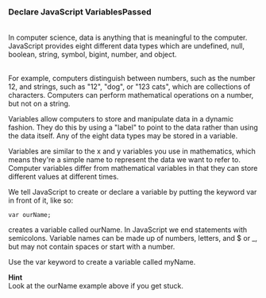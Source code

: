 ### Declare JavaScript VariablesPassed

<br>
In computer science, data is anything that is meaningful to the computer. JavaScript provides eight different data types which are undefined, null, boolean, string, symbol, bigint, number, and object.
<br>
<br>

For example, computers distinguish between numbers, such as the number 12, and strings, such as "12", "dog", or "123 cats", which are collections of characters. Computers can perform mathematical operations on a number, but not on a string.

Variables allow computers to store and manipulate data in a dynamic fashion. They do this by using a "label" to point to the data rather than using the data itself. Any of the eight data types may be stored in a variable.

Variables are similar to the x and y variables you use in mathematics, which means they're a simple name to represent the data we want to refer to. Computer variables differ from mathematical variables in that they can store different values at different times.

We tell JavaScript to create or declare a variable by putting the keyword var in front of it, like so:

```
var ourName;
```

creates a variable called ourName. In JavaScript we end statements with semicolons. Variable names can be made up of numbers, letters, and $ or \_, but may not contain spaces or start with a number.

Use the var keyword to create a variable called myName.

**Hint**
<br>
Look at the ourName example above if you get stuck.

